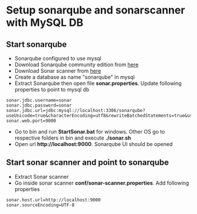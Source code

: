 # Setup sonarqube and sonarscanner with MySQL DB
## Start sonarqube
* Sonarqube configured to use mysql
* Download Sonarqube community edition from [here](https://www.sonarqube.org/downloads/)
* Download Sonar scanner from [here](https://docs.sonarqube.org/latest/analysis/scan/sonarscanner/)
* Create a database as name "sonarqube" in mysql
* Extract Sonarqube then open file **sonar.properties**. Update following properties to point to mysql db
```sonar-properties
sonar.jdbc.username=sonar
sonar.jdbc.password=sonar
sonar.jdbc.url=jdbc:mysql://localhost:3306/sonarqube?useUnicode=true&characterEncoding=utf8&rewriteBatchedStatements=true&useConfigs=maxPerformance&useSSL=false
sonar.web.port=9000
```
* Go to bin and run **StartSonar.bat** for windows. Other OS go to respective folders in bin and execute **./sonar.sh**
* Open url **http://localhost:9000**. Sonarqube UI should be opened

## Start sonar scanner and point to sonarqube
* Extract Sonar scanner
* Go inside sonar scanner **conf/sonar-scanner.properties**. Add following properties
```sonar-scanner
sonar.host.url=http://localhost:9000
sonar.sourceEncoding=UTF-8
```